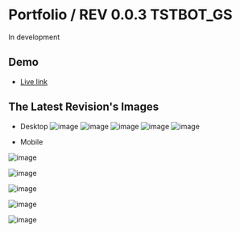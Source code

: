 # Portfolio / REV 0.0.3 TSTBOT_GS
 In development
## Demo
 -  [Live link](https://diuand.github.io/Portfolio/)
 
## The Latest Revision's Images

- Desktop
![image](https://user-images.githubusercontent.com/64546774/230076594-6308f3df-988e-4557-8df4-a203767faa24.png)
![image](https://user-images.githubusercontent.com/64546774/229106195-79d5a7e6-6d75-466c-9e3b-f70f492bfea2.png)
![image](https://user-images.githubusercontent.com/64546774/230076650-31298fcd-4279-4584-8616-911785054020.png)
![image](https://user-images.githubusercontent.com/64546774/230076696-d513e558-10a6-4e12-8146-5b0709e8b115.png)
![image](https://user-images.githubusercontent.com/64546774/230076728-562428fb-4ee0-4171-b32d-0ac4d814a5af.png)

- Mobile

![image](https://user-images.githubusercontent.com/64546774/229106396-0d2518fc-aece-47f6-ab96-99b867d46aa9.png)

![image](https://user-images.githubusercontent.com/64546774/230076880-7c6ff4b3-5c9c-465e-ba8d-cd37999377b4.png)

![image](https://user-images.githubusercontent.com/64546774/229106523-930834e2-5fea-4b7d-9d20-34c2f265bf7c.png)

![image](https://user-images.githubusercontent.com/64546774/229106565-eec6be7e-2e6c-4d84-9e97-454350dfda54.png)

![image](https://user-images.githubusercontent.com/64546774/229108453-2a61f5ac-f786-4591-858c-7ea3dbf57d25.png)
